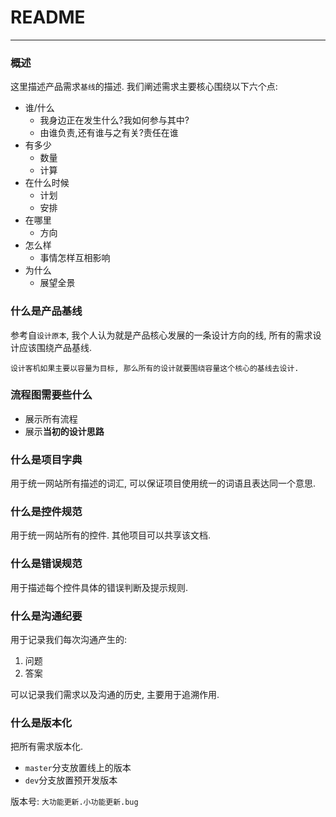 # README

---

### 概述

这里描述产品需求`基线`的描述. 我们阐述需求主要核心围绕以下六个点:

* 谁/什么
	* 我身边正在发生什么?我如何参与其中?
	* 由谁负责,还有谁与之有关?责任在谁
* 有多少
	* 数量
	* 计算
* 在什么时候
	* 计划
	* 安排
* 在哪里
	* 方向
* 怎么样
	* 事情怎样互相影响
* 为什么
	* 展望全景   

### 什么是产品基线

参考自`设计原本`, 我个人认为就是产品核心发展的一条设计方向的线, 所有的需求设计应该围绕产品基线.

```
设计客机如果主要以容量为目标, 那么所有的设计就要围绕容量这个核心的基线去设计.
```

### 流程图需要些什么

* 展示所有流程
* 展示**当初的设计思路**

### 什么是项目字典

用于统一网站所有描述的词汇, 可以保证项目使用统一的词语且表达同一个意思.

### 什么是控件规范

用于统一网站所有的控件. 其他项目可以共享该文档.

### 什么是错误规范

用于描述每个控件具体的错误判断及提示规则.

### 什么是沟通纪要

用于记录我们每次沟通产生的:

1. 问题
2. 答案

可以记录我们需求以及沟通的历史, 主要用于追溯作用.

### 什么是版本化 

把所有需求版本化.

* `master`分支放置线上的版本
* `dev`分支放置预开发版本

版本号: `大功能更新.小功能更新.bug`
